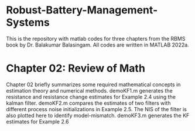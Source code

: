 # Robust-Battery-Management-Systems
This is the repository with matlab codes for three chapters from the RBMS book by Dr. Balakumar Balasingam.
All codes are written in MATLAB 2022a.

# Chapter 02: Review of Math
Chapter 02 briefly summarizes some required mathematical concepts in estimation theory and numerical methods. 
demoKF1.m generates the resistance and resistance change estimates for Example 2.4 using the kalman filter. 
demoKF2.m compares the estimates of two filters with different process noise initializations in Example 2.5. The NIS of the filter is also plotted here to identify model-mismatch. 
demoKF3.m generates the KF estimates for Example 2.6

